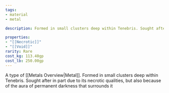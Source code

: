 ```yaml
---
tags:
- material
- metal

description: Formed in small clusters deep within Tenebris. Sought after in part due to its necrotic qualities, but also because of the aura of permanent darkness that surrounds it

properties:
- "[[Necrotic]]"
- "[[Void]]"
rarity: Rare
cost_kg: 113.40gp
cost_lb: 250.00gp
---
```

A type of [[Metals Overview|Metal]]. Formed in small clusters deep within Tenebris. Sought after in part due to its necrotic qualities, but also because of the aura of permanent darkness that surrounds it